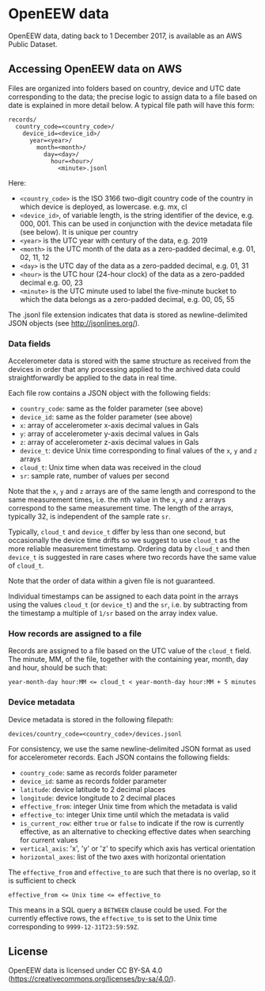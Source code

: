 # OpenEEW data
OpenEEW data, dating back to 1 December 2017, is available as an AWS Public Dataset.

## Accessing OpenEEW data on AWS
Files are organized into folders based on country, device and UTC date corresponding to the data; the precise logic to assign data to a file based on date is explained in more detail below. A typical file path will have this form:
```
records/
  country_code=<country_code>/
    device_id=<device_id>/
      year=<year>/
        month=<month>/
          day=<day>/
            hour=<hour>/
              <minute>.jsonl
```
Here:
- `<country_code>` is the ISO 3166 two-digit country code of the country in which device is deployed, as lowercase. e.g. mx, cl
- `<device_id>`, of variable length, is the string identifier of the device, e.g. 000, 001. This can be used in conjunction with the device metadata file (see below). It is unique per country
- `<year>` is the UTC year with century of the data, e.g. 2019
- `<month>` is the UTC month of the data as a zero-padded decimal, e.g. 01, 02, 11, 12
- `<day>` is the UTC day of the data as a zero-padded decimal, e.g. 01, 31
- `<hour>` is the UTC hour (24-hour clock) of the data as a zero-padded decimal e.g. 00, 23
- `<minute>` is the UTC minute used to label the five-minute bucket to which the data belongs as a zero-padded decimal, e.g. 00, 05, 55

The .jsonl file extension indicates that data is stored as newline-delimited JSON objects (see http://jsonlines.org/).

### Data fields
Accelerometer data is stored with the same structure as received from the devices in order that any processing applied to the archived data could straightforwardly be applied to the data in real time.

Each file row contains a JSON object with the following fields:
- `country_code`: same as the folder parameter (see above)
- `device_id`: same as the folder parameter (see above)
- `x`: array of accelerometer x-axis decimal values in Gals
- `y`: array of accelerometer y-axis decimal values in Gals
- `z`: array of accelerometer z-axis decimal values in Gals
- `device_t`: device Unix time corresponding to final values of the `x`, `y` and `z` arrays
- `cloud_t`: Unix time when data was received in the cloud
- `sr`: sample rate, number of values per second

Note that the `x`, `y` and `z` arrays are of the same length and correspond to the same measurement times, i.e. the nth value in the `x`, `y` and `z` arrays correspond to the same measurement time. The length of the arrays, typically 32, is independent of the sample rate `sr`.

Typically, `cloud_t` and `device_t` differ by less than one second, but occasionally the device time drifts so we suggest to use `cloud_t` as the more reliable measurement timestamp. Ordering data by `cloud_t` and then `device_t` is suggested in rare cases where two records have the same value of `cloud_t`.

Note that the order of data within a given file is not guaranteed.

Individual timestamps can be assigned to each data point in the arrays using the values `cloud_t` (or `device_t`) and the `sr`, i.e. by subtracting from the timestamp a multiple of `1/sr` based on the array index value.

### How records are assigned to a file
Records are assigned to a file based on the UTC value of the `cloud_t` field. The minute, MM, of the file, together with the containing year, month, day and hour, should be such that:
```
year-month-day hour:MM <= cloud_t < year-month-day hour:MM + 5 minutes
```

### Device metadata
Device metadata is stored in the following filepath:
```
devices/country_code=<country_code>/devices.jsonl
```

For consistency, we use the same newline-delimited JSON format as used for accelerometer records. Each JSON contains the following fields:
- `country_code`: same as records folder parameter
- `device_id`: same as records folder parameter
- `latitude`: device latitude to 2 decimal places
- `longitude`: device longitude to 2 decimal places
- `effective_from`: integer Unix time from which the metadata is valid
- `effective_to`: integer Unix time until which the metadata is valid
- `is_current_row`: either `true` or `false` to indicate if the row is currently effective, as an alternative to checking effective dates when searching for current values
- `vertical_axis`: 'x', 'y' or 'z' to specify which axis has vertical orientation
- `horizontal_axes`: list of the two axes with horizontal orientation

The `effective_from` and `effective_to` are such that there is no overlap, so it is sufficient to check
```
effective_from <= Unix time <= effective_to
```

This means in a SQL query a `BETWEEN` clause could be used. For the currently effective rows, the `effective_to` is set to the Unix time corresponding to `9999-12-31T23:59:59Z`.

## License
OpenEEW data is licensed under CC BY-SA 4.0 (https://creativecommons.org/licenses/by-sa/4.0/).
